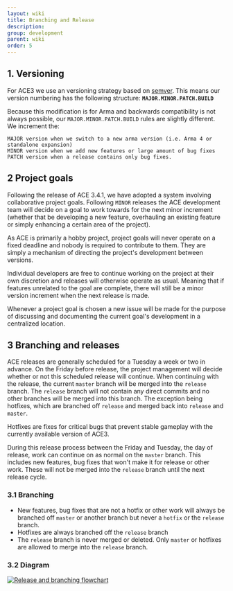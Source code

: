 ```yaml
---
layout: wiki
title: Branching and Release
description:
group: development
parent: wiki
order: 5
---
```



## 1. Versioning
For ACE3 we use an versioning strategy based on [semver](http://semver.org). This means our version numbering has the following structure: **`MAJOR.MINOR.PATCH.BUILD`**

Because this modification is for Arma and backwards compatibility is not always possible, our `MAJOR.MINOR.PATCH.BUILD` rules are slightly different. We increment the:

```
MAJOR version when we switch to a new arma version (i.e. Arma 4 or standalone expansion)
MINOR version when we add new features or large amount of bug fixes
PATCH version when a release contains only bug fixes.
```

## 2 Project goals

Following the release of ACE 3.4.1, we have adopted a system involving collaborative project goals. Following `MINOR` releases the ACE development team will decide on a goal to work towards for the next minor increment (whether that be developing a new feature, overhauling an existing feature or simply enhancing a certain area of the project).

As ACE is primarily a hobby project, project goals will never operate on a fixed deadline and nobody is required to contribute to them. They are simply a mechanism of directing the project's development between versions.

Individual developers are free to continue working on the project at their own discretion and releases will otherwise operate as usual. Meaning that if features unrelated to the goal are complete, there will still be a minor version increment when the next release is made.

Whenever a project goal is chosen a new issue will be made for the purpose of discussing and documenting the current goal's development in a centralized location.

## 3 Branching and releases

ACE releases are generally scheduled for a Tuesday a week or two in advance. On the Friday before release, the project management will decide whether or not this scheduled release will continue. When continuing  with the release, the current `master` branch will be merged into the `release` branch. The `release` branch will not contain any direct commits and no other branches will be merged into this branch. The exception being hotfixes, which are branched off `release` and merged back into `release` and `master`.

Hotfixes are fixes for critical bugs that prevent stable gameplay with the currently available version of ACE3.

During this release process between the Friday and Tuesday, the day of release, work can continue on as normal on the `master` branch. This includes new features, bug fixes that won't make it for release or other work. These will not be merged into the `release` branch until the next release cycle.

### 3.1 Branching

* New features, bug fixes that are not a hotfix or other work will always be branched off `master` or another branch but never a `hotfix` or the `release` branch.
* Hotfixes are always branched off the `release` branch
* The `release` branch is never merged or deleted. Only `master` or hotfixes are allowed to merge into the `release` branch.

### 3.2 Diagram

<a href="{{ site.baseurl }}/img/wiki/development/release_and_branching.jpg"><img src="{{ site.baseurl }}/img/wiki/development/release_and_branching.jpg" alt="Release and branching flowchart" /></a>
